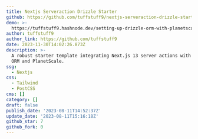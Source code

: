```yaml
---
title: Nextjs Serveraction Drizzle Starter
github: https://github.com/tuffstuff9/nextjs-serveraction-drizzle-starter
demo: >-
  https://tuffstuff9.hashnode.dev/setting-up-drizzle-orm-with-planetscale-for-your-nextjs-13-app
author: tuffstuff9
author_link: https://github.com/tuffstuff9
date: 2023-11-30T14:02:26.873Z
description: >-
  A robust starter template integrating Next.js 13 server actions with Drizzle
  ORM and PlanetScale.
ssg:
  - Nextjs
css:
  - Tailwind
  - PostCSS
cms: []
category: []
draft: false
publish_date: '2023-08-11T14:52:37Z'
update_date: '2023-08-11T15:16:18Z'
github_star: 7
github_fork: 0
---
```


